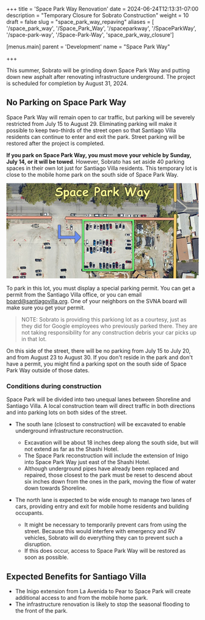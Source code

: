 +++
title = 'Space Park Way Renovation'
date = 2024-06-24T12:13:31-07:00
description = "Temporary Closure for Sobrato Construction"
weight = 10
draft = false
slug = "space_park_way_repaving"
aliases = [
  '/space_park_way',
  '/Space_Park_Way',
  '/spaceparkway',
  '/SpaceParkWay',
  '/space-park-way',
  '/Space-Park-Way',
  'space_park_way_closure']

[menus.main]
    parent = 'Development'
    name = "Space Park Way"

+++

This summer, Sobrato will be grinding down Space Park Way and putting down new asphalt after renovating infrastructure underground. The project is scheduled for completion by August 31, 2024.

## No Parking on Space Park Way

Space Park Way will remain open to car traffic, but parking will be severely restricted from July 15 to August 29. Eliminating parking will make it possible to keep two-thirds of the street open so that Santiago Villa residents can continue to enter and exit the park. Street parking will be restored after the project is completed.

**If you park on Space Park Way, you must move your vehicle by Sunday, July 14, or it will be towed**. However, Sobrato has set aside 40 parking spaces in their own lot just for Santiago Villa residents. This temporary lot is close to the mobile home park on the south side of Space Park Way.

![Santiago Villa Temporary Parking Lot](./SPW_Parking_35pct.jpg)

To park in this lot, you must display a special parking permit. You can get a permit from the Santiago Villa office, or you can email board@santiagovilla.org. One of your neighbors on the SVNA board will make sure you get your permit.

> NOTE: Sobrato is providing this parkiong lot as a courtesy, just as they did for Google employees who previously parked there. They are not taking responsibility for any construction debris your car picks up in that lot.

On this side of the street, there will be no parking from July 15 to July 20, and from August 23 to August 30. If you don't reside in the park and don't have a permit, you might find a parking spot on the south side of Space Park Way outside of those dates.

### Conditions during construction

Space Park will be divided into two unequal lanes between Shoreline and Santiago Villa. A local construction team will direct traffic in both directions and into parking lots on both sides of the street.

- The south lane (closest to construction) will be excavated to enable underground infrastructure reconstruction.
  - Excavation will be about 18 inches deep along the south side, but will not extend as far as the Shashi Hotel.
  - The Space Park reconstruction will include the extension of Inigo into Space Park Way just east of the Shashi Hotel.
  - Although underground pipes have already been replaced and repaired, those closest to the park must be reset to descend about six inches down from the ones in the park, moving the flow of water down towards Shoreline.

- The north lane is expected to be wide enough to manage two lanes of cars, providing entry and exit for mobile home residents and building occupants.
  - It might be necessary to temporarily prevent cars from using the street. Because this would interfere with emergency and RV vehicles, Sobrato will do everything they can to prevent such a disruption.
  - If this does occur, access to Space Park Way will be restored as soon as possible.

## Expected Benefits for Santiago Villa

- The Inigo extension from La Avenida to Pear to Space Park will create additional access to and from the mobile home park.
- The infrastructure renovation is likely to stop the seasonal flooding to the front of the park.